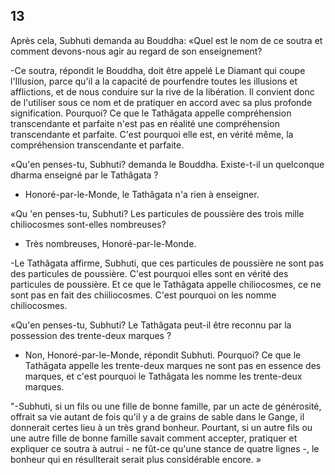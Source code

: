 ## 13
Après cela, Subhuti demanda au Bouddha: «Quel est le nom de ce soutra et comment devons-nous agir au regard de son enseignement?

-Ce soutra, répondit le Bouddha, doit être appelé Le Diamant qui coupe l'Illusion, parce qu'il a la capacité de pourfendre toutes les illusions et afflictions, et de nous conduire sur la rive de la libération. Il convient donc de l'utiliser sous ce nom et de pratiquer en accord avec sa plus profonde signification. Pourquoi? Ce que le Tathâgata appelle compréhension transcendante et parfaite n'est pas en réalité une compréhension transcendante et parfaite. C'est pourquoi elle est, en vérité même, la compréhension transcendante et parfaite.

«Qu'en penses-tu, Subhuti? demanda le Bouddha. Existe-t-il un quelconque dharma enseigné par le Tathâgata ?

- Honoré-par-le-Monde, le Tathâgata n'a rien à enseigner.

«Qu 'en penses-tu, Subhuti? Les particules de poussière des trois mille chiliocosmes sont-elles nombreuses?

- Très nombreuses, Honoré-par-le-Monde.

-Le Tathâgata affirme, Subhuti, que ces particules de poussière ne sont pas des particules de poussière. C'est pourquoi elles sont en vérité des particules de poussière. Et ce que le Tathâgata appelle chiliocosmes, ce ne sont pas en fait des chiiliocosmes. C'est pourquoi on les nomme chiliocosmes.

 «Qu'en penses-tu, Subhuti? Le Tathâgata peut-il être reconnu par la possession des trente-deux marques ?

- Non, Honoré-par-le-Monde, répondit Subhuti. Pourquoi? Ce que le Tathâgata appelle les trente-deux marques ne sont pas en essence des marques, et c'est pourquoi le Tathâgata les nomme les trente-deux marques.

"-Subhuti, si un fils ou une fille de bonne famille, par un acte de générosité, offrait sa vie autant de fois qu'il y a de grains de sable dans le Gange, il donnerait certes lieu à un très grand bonheur. Pourtant, si un autre fils ou une autre fille de bonne famille savait comment accepter, pratiquer et expliquer ce soutra à autrui - ne fût-ce qu'une stance de quatre lignes -, le bonheur qui en résullterait serait plus considérable encore. »
